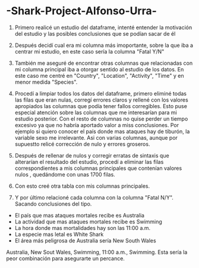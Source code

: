 # -Shark-Project-Alfonso-Urra-

1. Primero realicé un estudio del dataframe, intenté entender la motivación del estudio y las posibles conclusiones que se podían sacar de él

2. Después decidí cual era mi columna más imoportante, sobre la que iba a centrar mi estudio, en este caso sería la columna "Fatal Y/N"

3. También me aseguré de encontrar otras columnas que relacionadas con mi columna principal iba a otorgar sentido al estudio de los datos. En este caso me centré en "Country", "Location", "Activity", "Time" y en menor medida "Species".

4. Procedí a limpiar todos los datos del dataframe, primero eliminé todas las filas que eran nulas, corregí errores claros y rellené con los valores apropiados las columnas que podía tener fallos corregibles. Esto puse especial atención sobre las columnas que me interesarían para mi estudio posterior. Con el resto de columnas no quise perder un tiempo excesivo ya que no habría aportado valor a miss conclusiones. Por ejemplo si quiero conocer el país donde mas ataques hay de tiburón, la variable sexo me irrelevante. Asi con varias columnas, aunque por supuestto relicé corrección de nulo y errores groseros.

5. Después de rellenar de nulos y corregir erratas de sintaxis que alterarían el resultado del estudio, procedí a eliminar las filas correspondientes a mis columnas principales que contenían valores nulos , quedándome con unas 1700 filas.

6. Con esto creé otra tabla con mis columnas principales.

7. Y por último relacioné cada columna con la columna "Fatal N/Y". Sacando conclusiones del tipo.
  - El país que mas ataques mortales recibe es Australia
  - La actividad que mas ataques mortales recibe es Swimming
  - La hora donde mas mortalidades hay son las 11:00 a.m.
  - La especie mas letal es White Shark
  - El área más peligrosa de Australia sería New South Wales
  
  Australia, New Sout Wales, Swimming, 11:00 a.m., Swimming. Esta sería la peor combinación para asegurarte un percance.